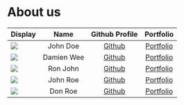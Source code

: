 # About us

Display |    Name    |            Github Profile            | Portfolio 
--------|:----------:|:------------------------------------:|:---------:
![](https://via.placeholder.com/100.png?text=Photo) |  John Doe  |    [Github](https://github.com/)     | [Portfolio](docs/team/johndoe.md)
![](https://media.licdn.com/dms/image/D5603AQFuRLdtBPRF8w/profile-displayphoto-shrink_800_800/0/1695963119816?e=1715212800&v=beta&t=btdWBxTXo9eNexJwXHUDuklszbhbh948neJym3ReKjg) | Damien Wee | [Github](https://github.com/damiwee) | [Portfolio](https://www.linkedin.com/in/damien-wee-jl/)
![](https://via.placeholder.com/100.png?text=Photo) |  Ron John  |    [Github](https://github.com/)     | [Portfolio](docs/team/johndoe.md)
![](https://via.placeholder.com/100.png?text=Photo) |  John Roe  |    [Github](https://github.com/)     | [Portfolio](docs/team/johndoe.md)
![](https://via.placeholder.com/100.png?text=Photo) |  Don Roe   |    [Github](https://github.com/)     | [Portfolio](docs/team/johndoe.md)
